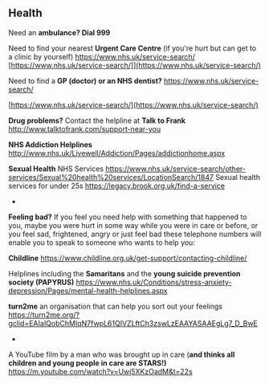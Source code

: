 
## Health

Need an **ambulance?  Dial 999**

Need to find your nearest **Urgent Care Centre** (if you're hurt but can get to a clinic by yourself)
https://www.nhs.uk/service-search/
[https://www.nhs.uk/service-search/]](https://www.nhs.uk/service-search/)

Need to find a **GP (doctor) or an NHS dentist?**
https://www.nhs.uk/service-search/

[https://www.nhs.uk/service-search/](https://www.nhs.uk/service-search/)


**Drug problems?**
Contact the helpline at **Talk to Frank** 
   http://www.talktofrank.com/support-near-you

**NHS Addiction Helplines**
  http://www.nhs.uk/Livewell/Addiction/Pages/addictionhome.aspx




**Sexual Health**
NHS Services 
https://www.nhs.uk/service-search/other-services/Sexual%20health%20services/LocationSearch/1847
Sexual health services for under 25s
     https://legacy.brook.org.uk/find-a-service
 
 
 *
 

**Feeling bad?**
If you feel you need help with something that happened to you, maybe you were hurt in some way while you were in care or before, or you feel sad, frightened, angry or just feel bad these telephone numbers will enable you to speak to someone who wants to help you:

**Childline**
https://www.childline.org.uk/get-support/contacting-childline/

Helplines including the **Samaritans** and the **young suicide prevention society (PAPYRUS)**
https://www.nhs.uk/Conditions/stress-anxiety-depression/Pages/mental-health-helplines.aspx

**turn2me** an organisation that can help you sort out your feelings
https://turn2me.org/?gclid=EAIaIQobChMIqN7fwpL61QIVZLftCh3zswLzEAAYASAAEgLg7_D_BwE

*

A YouTube film by a man who was brought up in care (**and thinks all children and young people in care are STARS!)**
https://m.youtube.com/watch?v=Uwj5XKzOadM&t=22s

